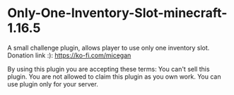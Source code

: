 # Only-One-Inventory-Slot-minecraft-1.16.5
A small challenge plugin, allows player to use only one inventory slot.
Donation link :): https://ko-fi.com/micegan

By using this plugin you are accepting these terms:
You can't sell this plugin.
You are not allowed to claim this plugin as you own work.
You can use plugin only for your server.
